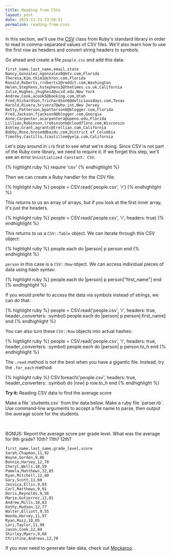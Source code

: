 ```yaml
---
title: Reading from CSVs
layout: post
date: 2015-11-21 23:59:51
permalink: reading-from-csvs
---
```


In this section, we'll use the [CSV](http://ruby-doc.org/stdlib-2.2.2/libdoc/csv/rdoc/CSV.html) class from Ruby's standard library in order to read in comma-separated values of CSV files. We'll also learn how to use the first row as headers and convert string headers to symbols.

Go ahead and create a file `people.csv` and add this data:

```
first_name,last_name,email,state
Nancy,Gonzalez,ngonzalez0@mtv.com,Florida
Theresa,Kim,tkim1@chron.com,Florida
Ronald,Roberts,rroberts2@reddit.com,Washington
Helen,Stephens,hstephens3@thetimes.co.uk,California
Julie,Hughes,jhughes4@ucsd.edu,New York
Andrew,Cook,acook5@booking.com,Utah
Fred,Richardson,frichardson6@deliciousdays.com,Texas
Harold,Rivera,hrivera7@who.int,New Jersey
Betty,Patterson,bpatterson8@blogger.com,Florida
Fred,Jackson,fjackson9@blogger.com,Georgia
Anne,Carpenter,acarpentera@upenn.edu,Florida
Lillian,Robinson,lrobinsonb@cloudflare.com,Wisconsin
Ashley,Grant,agrantc@trellian.com,California
Bobby,Rose,brosed@baidu.com,District of Columbia
Timothy,Castillo,tcastilloe@yelp.com,California
```

Let's play around in `irb` first to see what we're doing. Since CSV is not part of the Ruby core library, we need to require it. If we forget this step, we'll see an error `Uninitialized Constant: CSV`.

{% highlight ruby %}
require 'csv'
{% endhighlight %}

Then we can create a Ruby handler for the CSV file:

{% highlight ruby %}
people = CSV.read('people.csv', 'r')
{% endhighlight %}

This returns to us an array of arrays, but if you look at the first inner array, it's just the headers. 

{% highlight ruby %}
people = CSV.read('people.csv', 'r', headers: true)
{% endhighlight %}

This returns to us a `CSV::Table` object. We can iterate through this CSV object:

{% highlight ruby %}
people.each do |person|
  p person
end
{% endhighlight %}

`person` in this case is a `CSV::Row` object. We can access individual pieces of data using hash syntax:

{% highlight ruby %}
people.each do |person|
  p person["first_name"]
end
{% endhighlight %}

If you would prefer to access the data via symbols instead of strings, we can do that:

{% highlight ruby %}
people = CSV.read('people.csv', 'r', headers: true, header_converters: :symbol)
people.each do |person|
  p person[:first_name]
end
{% endhighlight %}

You can also turn these `CSV::Row` objects into actual hashes:

{% highlight ruby %}
people = CSV.read('people.csv', 'r', headers: true, header_converters: :symbol)
people.each do |person|
  p person.to_h
end
{% endhighlight %}

The `.read` method is not the best when you have a gigantic file. Instead, try the `.for_each` method:

{% highlight ruby %}
CSV.foreach('people.csv', headers: true, header_converters: :symbol) do |row|
  p row.to_h
end
{% endhighlight %}

<div class="card blue-grey darken-1">
  <div class="card-content white-text">
    <span class="card-title orange-text"><b>Try it: </b>Reading CSV data to find the average score</span>
    <p>
      Make a file `students.csv` from the data below. Make a ruby file `parser.rb`. Use command-line arguments to accept a file name to parse, then output the average score for the students.
    </p> <br>
    <p>
      BONUS: Report the average score per grade level. What was the average for 9th grade? 10th? 11th? 12th?
    </p>
  </div>
</div>

```
first_name,last_name,grade_level,score
Sarah,Chapman,11,92
Wayne,Gordon,9,86
Bonnie,Harvey,12,70
Cheryl,Wells,10,59
Pamela,Matthews,12,85
Ryan,Mitchell,12,80
Gary,Scott,11,60
Jessica,Ellis,9,93
Carl,Matthews,9,91
Doris,Reynolds,9,56
Marie,Gutierrez,12,81
Andrew,Mills,10,83
Kathy,Hudson,12,77
Walter,Elliott,9,55
Wanda,Harvey,11,97
Ryan,Ruiz,10,65
Lori,Taylor,11,99
Jason,Cook,12,84
Shirley,Myers,9,68
Christine,Andrews,12,70
```

If you ever need to generate fake data, check out [Mockaroo](https://www.mockaroo.com/). 
